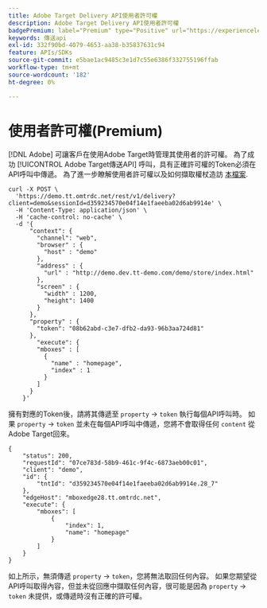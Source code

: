 ```yaml
---
title: Adobe Target Delivery API使用者許可權
description: Adobe Target Delivery API使用者許可權
badgePremium: label="Premium" type="Positive" url="https://experienceleague.adobe.com/docs/target/using/introduction/intro.html?lang=en#premium newtab=true" tooltip="檢視Target Premium包含的內容。"
keywords: 傳送api
exl-id: 332f90bd-4079-4653-aa38-b35837631c94
feature: APIs/SDKs
source-git-commit: e5bae1ac9485c3e1d7c55e6386f332755196ffab
workflow-type: tm+mt
source-wordcount: '182'
ht-degree: 0%

---
```


# 使用者許可權(Premium)

[!DNL Adobe] 可讓客戶在使用Adobe Target時管理其使用者的許可權。 為了成功 [!UICONTROL Adobe Target傳送API] 呼叫，具有正確許可權的Token必須在API呼叫中傳遞。 為了進一步瞭解使用者許可權以及如何擷取權杖造訪 [本檔案](https://experienceleague.adobe.com/docs/target/using/administer/manage-users/enterprise/properties-overview.html).

```
curl -X POST \
  'https://demo.tt.omtrdc.net/rest/v1/delivery?client=demo&sessionId=d359234570e04f14e1faeeba02d6ab9914e' \
  -H 'Content-Type: application/json' \
  -H 'cache-control: no-cache' \
  -d '{
      "context": {
        "channel": "web",
        "browser" : {
          "host" : "demo"
        },
        "address" : {
          "url" : "http://demo.dev.tt-demo.com/demo/store/index.html"
        },
        "screen" : {
          "width" : 1200,
          "height": 1400
        }
      },
      "property" : {
        "token": "08b62abd-c3e7-dfb2-da93-96b3aa724d81"
      },
        "execute": {
        "mboxes" : [
          {
            "name" : "homepage",
            "index" : 1
          }
        ]
      }
    }'
```

擁有對應的Token後，請將其傳遞至 `property` -> `token` 執行每個API呼叫時。 如果 `property` -> `token` 並未在每個API呼叫中傳遞，您將不會取得任何 `content` 從Adobe Target回來。

```
{
    "status": 200,
    "requestId": "07ce783d-58b9-461c-9f4c-6873aeb00c01",
    "client": "demo",
    "id": {
        "tntId": "d359234570e04f14e1faeeba02d6ab9914e.28_7"
    },
    "edgeHost": "mboxedge28.tt.omtrdc.net",
    "execute": {
        "mboxes": [
            {
                "index": 1,
                "name": "homepage"
            }
        ]
    }
}
```

如上所示，無須傳遞 `property` -> `token`，您將無法取回任何內容。 如果您期望從API呼叫取得內容，但並未從回應中擷取任何內容，很可能是因為  `property` -> `token` 未提供，或傳遞時沒有正確的許可權。
